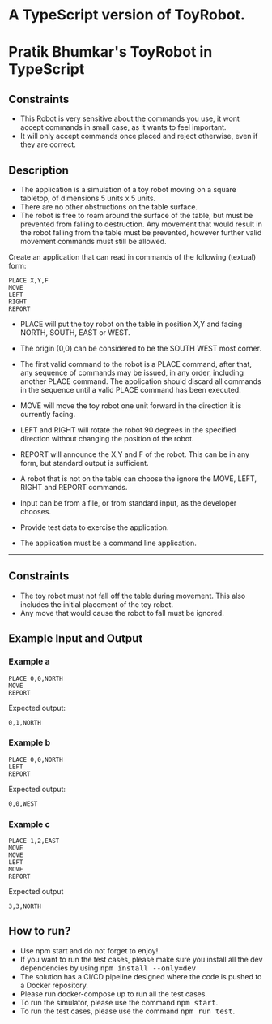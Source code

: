 # A TypeScript version of ToyRobot.
# Pratik Bhumkar's ToyRobot in TypeScript
## Constraints
 - This Robot is very sensitive about the commands you use, it wont accept commands in small case, as it wants to feel important.
 - It will only accept commands once placed and reject otherwise, even if they are correct.
 ## Description
- The application is a simulation of a toy robot moving on a square tabletop,
  of dimensions 5 units x 5 units.
- There are no other obstructions on the table surface.
- The robot is free to roam around the surface of the table, but must be
  prevented from falling to destruction. Any movement that would result in the
  robot falling from the table must be prevented, however further valid
  movement commands must still be allowed.

Create an application that can read in commands of the following (textual) form:

    PLACE X,Y,F
    MOVE
    LEFT
    RIGHT
    REPORT

- PLACE will put the toy robot on the table in position X,Y and facing NORTH,
  SOUTH, EAST or WEST.
- The origin (0,0) can be considered to be the SOUTH WEST most corner.
- The first valid command to the robot is a PLACE command, after that, any
  sequence of commands may be issued, in any order, including another PLACE
  command. The application should discard all commands in the sequence until
  a valid PLACE command has been executed.
- MOVE will move the toy robot one unit forward in the direction it is
  currently facing.
- LEFT and RIGHT will rotate the robot 90 degrees in the specified direction
  without changing the position of the robot.
- REPORT will announce the X,Y and F of the robot. This can be in any form,
  but standard output is sufficient.

- A robot that is not on the table can choose the ignore the MOVE, LEFT, RIGHT
  and REPORT commands.
- Input can be from a file, or from standard input, as the developer chooses.
- Provide test data to exercise the application.
- The application must be a command line application.
___
Constraints
-----------

- The toy robot must not fall off the table during movement. This also
  includes the initial placement of the toy robot.
- Any move that would cause the robot to fall must be ignored.

Example Input and Output
------------------------

### Example a

    PLACE 0,0,NORTH
    MOVE
    REPORT

Expected output:

    0,1,NORTH

### Example b

    PLACE 0,0,NORTH
    LEFT
    REPORT

Expected output:

    0,0,WEST

### Example c

    PLACE 1,2,EAST
    MOVE
    MOVE
    LEFT
    MOVE
    REPORT

Expected output

    3,3,NORTH
## How to run?
 - Use npm start and do not forget to enjoy!.
 - If you want to run the test cases, please make sure you install all the dev dependencies by using <span style="font-size:larger;">`npm install --only=dev`</span>
 - The solution has a CI/CD pipeline designed where the code is pushed to a Docker repository.
 - Please run docker-compose up to run all the test cases.
 - To run the simulator, please use the command <span style="font-size:larger;">`npm start`</span>.
 - To run the test cases, please use the command <span style="font-size:larger;">`npm run test`</span>.
